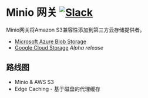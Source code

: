 # Minio 网关 [![Slack](https://slack.minio.io/slack?type=svg)](https://slack.minio.io)
Minio网关将Amazon S3兼容性添加到第三方云存储提供者。
- [Microsoft Azure Blob Storage](https://github.com/scriptburn/minio/blob/master/docs/gateway/azure.md)
- [Google Cloud Storage](https://github.com/scriptburn/minio/blob/master/docs/gateway/gcs.md) _Alpha release_

## 路线图
* Minio & AWS S3
* Edge Caching - 基于磁盘的代理缓存

